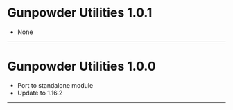 # Gunpowder Utilities 1.0.1

- None


---
# Gunpowder Utilities 1.0.0

- Port to standalone module
- Update to 1.16.2

---